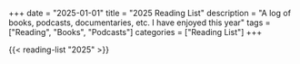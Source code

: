 +++
date = "2025-01-01"
title = "2025 Reading List"
description = "A log of books, podcasts, documentaries, etc. I have enjoyed this year"
tags = ["Reading", "Books", "Podcasts"]
categories = ["Reading List"]
+++

{{< reading-list "2025" >}}
